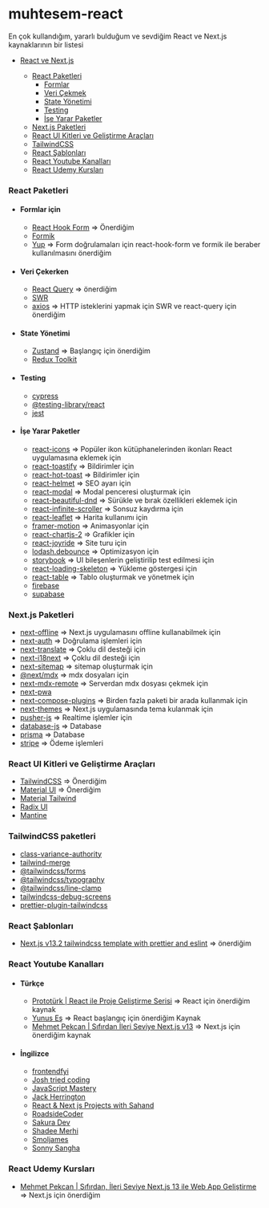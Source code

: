 # muhtesem-react

En çok kullandığım, yararlı bulduğum ve sevdiğim React ve Next.js kaynaklarının bir listesi

- [React ve Next.js](#react)

    - [React Paketleri](#react-paketleri)
        - [Formlar](#formlar-için)
        - [Veri Çekmek](#veri-çekerken)
        - [State Yönetimi](#state-yönetimi)
        - [Testing](#testing)
        - [İşe Yarar Paketler](#i̇şe-yarar-paketler)
    - [Next.js Paketleri](#nextjs-paketleri)
    - [React UI Kitleri ve Geliştirme Araçları](#react-ui-kitleri-ve-geliştirme-araçları)
    - [TailwindCSS](#tailwindcss-paketleri)
    - [React Şablonları](#react-şablonları)
    - [React Youtube Kanalları](#react-youtube-kanalları)
    - [React Udemy Kursları](#react-udemy-kursları)
### React Paketleri


- #### Formlar için
    - [React Hook Form](https://react-hook-form.com/) => Önerdiğim
    - [Formik](https://formik.org/)
    - [Yup](https://github.com/jquense/yup) => Form doğrulamaları için react-hook-form ve formik ile beraber kullanılmasını önerdiğim


- #### Veri Çekerken
    - [React Query](https://tanstack.com/query/v3/) => önerdiğim
    - [SWR](https://swr.vercel.app/)
    - [axios]() => HTTP isteklerini yapmak için SWR ve react-query için önerdiğim


- #### State Yönetimi
    - [Zustand](https://github.com/pmndrs/zustand) => Başlangıç için önerdiğim
    - [Redux Toolkit](https://redux-toolkit.js.org/)


- #### Testing
    - [cypress](https://docs.cypress.io/guides/overview/why-cypress)
    - [@testing-library/react](https://testing-library.com/docs/react-testing-library/intro/)
    - [jest](https://jestjs.io/)


- #### İşe Yarar Paketler
   - [react-icons](https://react-icons.github.io/react-icons/) => Popüler ikon kütüphanelerinden ikonları React uygulamasına eklemek için
   - [react-toastify](https://www.npmjs.com/package/react-toastify) => Bildirimler için
   - [react-hot-toast](https://react-hot-toast.com/) => Bildirimler için
   - [react-helmet](https://www.npmjs.com/package/react-helmet) => SEO ayarı için
   - [react-modal](https://www.npmjs.com/package/react-modal) => Modal penceresi oluşturmak için
   - [react-beautiful-dnd](https://github.com/atlassian/react-beautiful-dnd) => Sürükle ve bırak özellikleri eklemek için
   - [react-infinite-scroller](https://www.npmjs.com/package/react-infinite-scroller) => Sonsuz kaydırma için
   - [react-leaflet](https://react-leaflet.js.org/) => Harita kullanımı için
   - [framer-motion](https://www.framer.com/motion/) => Animasyonlar için
   - [react-chartjs-2](https://react-chartjs-2.js.org/) => Grafikler için
   - [react-joyride](https://react-joyride.com/) => Site turu için
   - [lodash.debounce](https://www.npmjs.com/package/lodash.debounce) => Optimizasyon için
   - [storybook](https://storybook.js.org/docs/react/writing-docs/docs-page) => UI bileşenlerin geliştirilip test edilmesi için
   - [react-loading-skeleton](https://www.npmjs.com/package/react-loading-skeleton) => Yükleme göstergesi için
   - [react-table](https://react-table-v7.tanstack.com/) => Tablo oluşturmak ve yönetmek için
   - [firebase](https://firebase.google.com/docs/web/setup?hl=tr)
   - [supabase](https://supabase.com/docs)
### Next.js Paketleri
- [next-offline](https://www.npmjs.com/package/next-offline) => Next.js uygulamasını offline kullanabilmek için
- [next-auth](https://next-auth.js.org/) => Doğrulama işlemleri için
- [next-translate](https://github.com/aralroca/next-translate) => Çoklu dil desteği için
- [next-i18next](https://github.com/i18next/next-i18next) => Çoklu dil desteği için
- [next-sitemap](https://www.npmjs.com/package/next-sitemap) => sitemap oluşturmak için
- [@next/mdx](https://nextjs.org/docs/advanced-features/using-mdx) => mdx dosyaları için
- [next-mdx-remote](https://github.com/hashicorp/next-mdx-remote#react-server-components-rsc--nextjs-app-directory-support) => Serverdan mdx dosyası çekmek için
- [next-pwa](https://www.npmjs.com/package/next-pwa)
- [next-compose-plugins](https://www.npmjs.com/package/next-compose-plugins) => Birden fazla paketi bir arada kullanmak için
- [next-themes](next-themes) => Next.js uygulamasında tema kulanmak için
- [pusher-js](https://pusher.com/) => Realtime işlemler için
- [database-js](https://www.npmjs.com/package/database-js) => Database
- [prisma](https://www.prisma.io/) => Database
- [stripe](https://www.npmjs.com/package/stripe) => Ödeme işlemleri

### React UI Kitleri ve Geliştirme Araçları
- [TailwindCSS](https://tailwindcss.com/) => Önerdiğim
- [Material UI](https://mui.com/) => Önerdiğim
- [Material Tailwind](https://www.material-tailwind.com/)
- [Radix UI](https://www.radix-ui.com/)
- [Mantine](https://mantine.dev/)


### TailwindCSS paketleri
- [class-variance-authority](https://cva.style/docs)
- [tailwind-merge](https://www.npmjs.com/package/tailwind-merge)
- [@tailwindcss/forms](https://github.com/tailwindlabs/tailwindcss-forms)
- [@tailwindcss/typography](https://tailwindcss.com/docs/typography-plugin)
- [@tailwindcss/line-clamp](https://www.npmjs.com/package/@tailwindcss/line-clamp)
- [tailwindcss-debug-screens](https://www.npmjs.com/package/tailwindcss-debug-screens)
- [prettier-plugin-tailwindcss](https://github.com/tailwindlabs/prettier-plugin-tailwindcss)


### React Şablonları
- [Next.js v13.2 tailwindcss template with prettier and eslint](https://github.com/dukeofsoftware/next-project-starter) => önerdiğim


### React Youtube Kanalları
- #### Türkçe
    - [Prototürk | React ile Proje Geliştirme Serisi](https://www.youtube.com/watch?v=slVS7QNsSk8&list=PLfAfrKyDRWrGXWpnJdyC4yXIW6v-PcFu-) => React için önerdiğim  kaynak
    - [Yunus Eş](https://www.youtube.com/@YunusEs) => React başlangıç için önerdiğim  Kaynak
    - [Mehmet Pekcan | Sıfırdan İleri Seviye Next.js v13](https://www.youtube.com/watch?v=QLFahNliOW0&list=PLf3cxVeAm439RsaHrGACExl3o060pM7W2)  => Next.js için önerdiğim  kaynak
- #### İngilizce
    - [frontendfyi](https://www.youtube.com/@frontendfyi)
    - [Josh tried coding](https://www.youtube.com/@joshtriedcoding)
    - [JavaScript Mastery](https://www.youtube.com/@javascriptmastery)
    - [Jack Herrington](https://www.youtube.com/@jherr)
    - [React & Next js Projects with Sahand](https://www.youtube.com/@reactproject)
    - [RoadsideCoder](https://www.youtube.com/@RoadsideCoder/videos)
    - [Sakura Dev](https://www.youtube.com/@SakuraDev)
    - [Shadee Merhi](https://www.youtube.com/@shadmerhi)
    - [Smoljames](https://www.youtube.com/@Smoljames)
    - [Sonny Sangha](https://www.youtube.com/@SonnySangha)

### React Udemy Kursları
- [Mehmet Pekcan | Sıfırdan, İleri Seviye Next.js 13 ile Web App Geliştirme
 ](https://www.udemy.com/course/sifirdan-ileri-seviye-nextjs-13-ile-web-app-gelistirme/) => Next.js için önerdiğim
